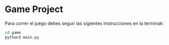 # Game Project

Para correr el juego debes seguir las sigientes instrucciones en la terminak:

```sh
cd game
python3 main.py
```

